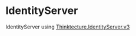 IdentityServer
==============

IdentityServer using [Thinktecture.IdentityServer.v3](https://github.com/thinktecture/Thinktecture.IdentityServer.v3)
